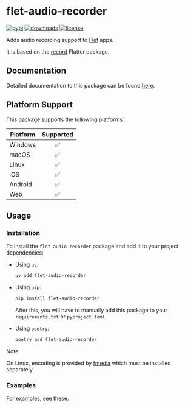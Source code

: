 # flet-audio-recorder

[![pypi](https://img.shields.io/pypi/v/flet-audio-recorder.svg)](https://pypi.python.org/pypi/flet-audio-recorder)
[![downloads](https://static.pepy.tech/badge/flet-audio-recorder/month)](https://pepy.tech/project/flet-audio-recorder)
[![license](https://img.shields.io/github/license/flet-dev/flet-audio-recorder.svg)](https://github.com/flet-dev/flet-audio-recorder/blob/main/LICENSE)

Adds audio recording support to [Flet](https://flet.dev) apps.

It is based on the [record](https://pub.dev/packages/record) Flutter package.

## Documentation

Detailed documentation to this package can be found [here](https://flet-dev.github.io/flet-audio-recorder/).

## Platform Support

This package supports the following platforms:

| Platform | Supported |
|----------|:---------:|
| Windows  |     ✅     |
| macOS    |     ✅     |
| Linux    |     ✅     |
| iOS      |     ✅     |
| Android  |     ✅     |
| Web      |     ✅     |

## Usage

### Installation

To install the `flet-audio-recorder` package and add it to your project dependencies:

- Using `uv`:
    ```bash
    uv add flet-audio-recorder
    ```

- Using `pip`:
    ```bash
    pip install flet-audio-recorder
    ```
    After this, you will have to manually add this package to your `requirements.txt` or `pyproject.toml`.

- Using `poetry`:
    ```bash
    poetry add flet-audio-recorder
    ```

> [!NOTE]
> On Linux, encoding is provided by [fmedia](https://stsaz.github.io/fmedia/) which must be installed separately.

### Examples

For examples, see [these](./examples).
